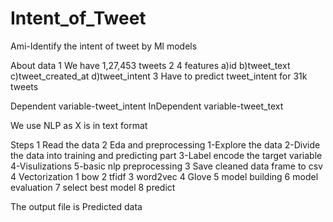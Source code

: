 # Intent_of_Tweet
Ami-Identify the intent of tweet by Ml  models 

About data 
1 We have 1,27,453 tweets
2 4 features a)id b)tweet_text c)tweet_created_at d)tweet_intent
3 Have to predict tweet_intent for 31k tweets 

Dependent variable-tweet_intent
InDependent variable-tweet_text

We use NLP as X is in text format

Steps 
1 Read the data 
2 Eda and preprocessing 
 1-Explore the data 
 2-Divide the data into training and predicting part 
 3-Label encode the target variable 
 4-Visulizations 
 5-basic nlp preprocessing 
 3 Save cleaned data frame to csv 
4  Vectorization 
 1 bow
 2 tfidf
 3 word2vec
 4 Glove
5 model building 
6 model evaluation 
7 select best model
8 predict



The output file is Predicted data 



